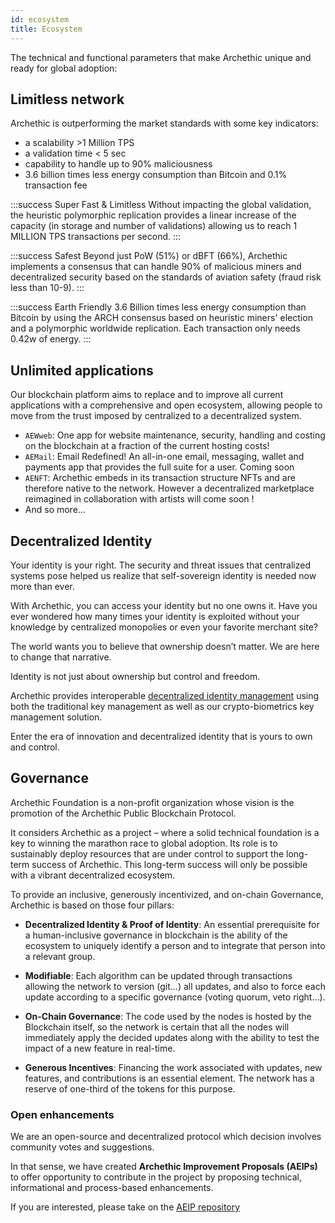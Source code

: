 ```yaml
---
id: ecosystem
title: Ecosystem
---
```


The technical and functional parameters that make Archethic unique and ready for global adoption:

## Limitless network

Archethic is outperforming the market standards with some key indicators: 
- a scalability >1 Million TPS
- a validation time < 5 sec
- capability to handle up to 90% maliciousness
- 3.6 billion times less energy consumption than Bitcoin and 0.1% transaction fee


:::success Super Fast & Limitless
Without impacting the global validation, the heuristic polymorphic replication provides a linear increase of the capacity (in storage and number of validations) allowing us to reach 1 MILLION TPS transactions per second.
:::

:::success Safest
Beyond just PoW (51%) or dBFT (66%), Archethic implements a consensus that can handle 90% of malicious miners and decentralized security based on the standards of aviation safety (fraud risk less than 10-9).
:::

:::success Earth Friendly
3.6 Billion times less energy consumption than Bitcoin by using the ARCH consensus based on heuristic miners' election and a polymorphic worldwide replication. Each transaction only needs 0.42w of energy.
:::


## Unlimited applications

Our blockchain platform aims to replace and to improve all current applications with a comprehensive and open ecosystem, allowing people to move from the trust imposed by centralized to a decentralized system.

- `AEWweb`: One app for website maintenance, security, handling and costing on the blockchain at a fraction of the current hosting costs!
- `AEMail`: Email Redefined! An all-in-one email, messaging, wallet and payments app that provides the full suite for a user. Coming soon
- `AENFT`: Archethic embeds in its transaction structure NFTs and are therefore native to the network. However a decentralized marketplace reimagined in collaboration with artists will come soon !
- And so more...

## Decentralized Identity

Your identity is your right. The security and threat issues that centralized systems pose helped us realize that self-sovereign identity is needed now more than ever.
 

With Archethic, you can access your identity but no one owns it. 
Have you ever wondered how many times your identity is exploited without your knowledge by centralized monopolies or even your favorite merchant site? 

The world wants you to believe that ownership doesn’t matter. We are here to change that narrative. 

Identity is not just about ownership but control and freedom. 

Archethic provides interoperable [decentralized identity management](/learn/decentralized-id) using both the traditional key management as well as our crypto-biometrics key management solution. 

Enter the era of innovation and decentralized identity that is yours to own and control.

## Governance

Archethic Foundation is a non-profit organization whose vision is the promotion of the Archethic Public Blockchain Protocol. 

It considers Archethic as a project – where a solid technical foundation is a key to winning the marathon race to global adoption. Its role is to sustainably deploy resources that are under control to support the long-term success of Archethic. This long-term success will only be possible with a vibrant decentralized ecosystem.

To provide an inclusive, generously incentivized, and on-chain Governance, Archethic is based on those four pillars:

- **Decentralized Identity & Proof of Identity**: An essential prerequisite for a human-inclusive governance in blockchain is the ability of the ecosystem to uniquely identify a person and to integrate that person into a relevant group.

- **Modifiable**: Each algorithm can be updated through transactions allowing the network to version (git...) all updates, and also to force each update according to a specific governance (voting quorum, veto right...).

- **On-Chain Governance**: The code used by the nodes is hosted by the Blockchain itself, so the network is certain that all the nodes will immediately apply the decided updates along with the ability to test the impact of a new feature in real-time.

- **Generous Incentives**: Financing the work associated with updates, new features, and contributions is an essential element. The network has a reserve of one-third of the tokens for this purpose.

### Open enhancements

We are an open-source and decentralized protocol which decision involves community votes and suggestions.

In that sense, we have created **Archethic Improvement Proposals (AEIPs)** to offer opportunity to contribute in the project by proposing technical, informational and process-based enhancements. 

If you are interested, please take on the [AEIP repository](https://github.com/archethic-foundation/aeip)

